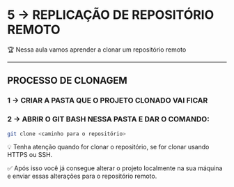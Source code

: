 # 5 → REPLICAÇÃO DE REPOSITÓRIO REMOTO

🏆 Nessa aula vamos aprender a clonar um repositório remoto


---

## PROCESSO DE CLONAGEM

### 1 → CRIAR A PASTA QUE O PROJETO CLONADO VAI FICAR

### 2 → ABRIR O GIT BASH NESSA PASTA E DAR O COMANDO:

```bash
git clone <caminho para o repositório>
```

💡 Tenha atenção quando for clonar o repositório, se for clonar usando HTTPS ou SSH.

✅ Após isso você já consegue alterar o projeto localmente na sua máquina e enviar essas alterações para o repositório remoto.

